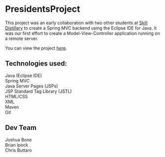 # PresidentsProject

This project was an early collaboration with two other students at [Skill Distillery](http://skilldistillery.com/) to create a Spring MVC backend using the Eclipse IDE for Java. It was our first effort to create a Model-View-Controller application running on a remote server.  
  
You can view the project [here](http://www.joshua-bone.com:8080/PresidentsProject/).

## Technologies used:
Java (Eclipse IDE)  
Spring MVC  
Java Server Pages (JSPs)  
JSP Standard Tag Library (JSTL)  
HTML/CSS  
XML  
Maven  
Git

## Dev Team
Joshua Bone  
Brian Ipock  
Chris Buttaro  
